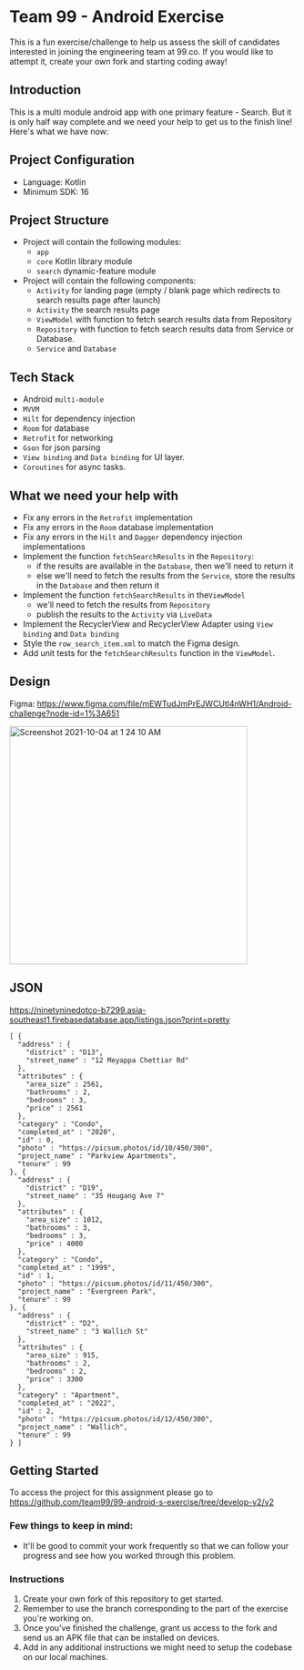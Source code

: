 # Team 99 - Android Exercise

This is a fun exercise/challenge to help us assess the skill of candidates interested in joining the engineering team at 99.co. If you would like to attempt it, create your own fork and starting coding away!

## Introduction

This is a multi module android app with one primary feature - Search. But it is only half way complete and we need your help to get us to the finish line! Here's what we have now:

## Project Configuration
- Language: Kotlin
- Minimum SDK: 16

## Project Structure
- Project will contain the following modules:
    - `app`
    - `core` Kotlin library module
    - `search` dynamic-feature module
- Project will contain the following components:
    - `Activity` for landing page (empty / blank page which redirects to search results page after launch)
    - `Activity` the search results page
    - `ViewModel` with function to fetch search results data from Repository
    - `Repository` with function to fetch search results data from Service or Database.
    - `Service` and `Database`

## Tech Stack
- Android `multi-module`
- `MVVM`
- `Hilt` for dependency injection
- `Room` for database
- `Retrofit` for networking
- `Gson` for json parsing
- `View binding` and `Data binding` for UI layer.
- `Coroutines` for async tasks.

## What we need your help with
- Fix any errors in the `Retrofit` implementation
- Fix any errors in the `Room` database implementation
- Fix any errors in the `Hilt` and `Dagger` dependency injection implementations
- Implement the function `fetchSearchResults` in the `Repository`:
    - if the results are available in the `Database`, then we'll need to return it
    - else we'll need to fetch the results from the `Service`, store the results in the `Database` and then return it
- Implement the function `fetchSearchResults` in  the`ViewModel`
    - we'll need to fetch the results from `Repository`
    - publish the results to the `Activity` via `LiveData`
- Implement the RecyclerView and RecyclerView Adapter using `View binding` and `Data binding`
- Style the `row_search_item.xml` to match the Figma design.
- Add unit tests for the `fetchSearchResults` function in the `ViewModel`.

## Design
Figma: https://www.figma.com/file/mEWTudJmPrEJWCUtl4nWH1/Android-challenge?node-id=1%3A651

<img width="418" alt="Screenshot 2021-10-04 at 1 24 10 AM" src="https://user-images.githubusercontent.com/7981907/135764791-3dc209b1-5da9-4bde-9371-90cc289d5349.png">

## JSON
https://ninetyninedotco-b7299.asia-southeast1.firebasedatabase.app/listings.json?print=pretty

```
[ {
  "address" : {
    "district" : "D13",
    "street_name" : "12 Meyappa Chettiar Rd"
  },
  "attributes" : {
    "area_size" : 2561,
    "bathrooms" : 2,
    "bedrooms" : 3,
    "price" : 2561
  },
  "category" : "Condo",
  "completed_at" : "2020",
  "id" : 0,
  "photo" : "https://picsum.photos/id/10/450/300",
  "project_name" : "Parkview Apartments",
  "tenure" : 99
}, {
  "address" : {
    "district" : "D19",
    "street_name" : "35 Hougang Ave 7"
  },
  "attributes" : {
    "area_size" : 1012,
    "bathrooms" : 3,
    "bedrooms" : 3,
    "price" : 4000
  },
  "category" : "Condo",
  "completed_at" : "1999",
  "id" : 1,
  "photo" : "https://picsum.photos/id/11/450/300",
  "project_name" : "Evergreen Park",
  "tenure" : 99
}, {
  "address" : {
    "district" : "D2",
    "street_name" : "3 Wallich St"
  },
  "attributes" : {
    "area_size" : 915,
    "bathrooms" : 2,
    "bedrooms" : 2,
    "price" : 3300
  },
  "category" : "Apartment",
  "completed_at" : "2022",
  "id" : 2,
  "photo" : "https://picsum.photos/id/12/450/300",
  "project_name" : "Wallich",
  "tenure" : 99
} ]
``` 
## Getting Started
To access the project for this assignment please go to https://github.com/team99/99-android-s-exercise/tree/develop-v2/v2

### Few things to keep in mind:
- It'll be good to commit your work frequently so that we can follow your progress and see how you worked through this problem.

### Instructions
1. Create your own fork of this repository to get started.
2. Remember to use the branch corresponding to the part of the exercise you're working on.
3. Once you've finished the challenge, grant us access to the fork and send us an APK file that can be installed on devices.
4. Add in any additional instructions we might need to setup the codebase on our local machines.
